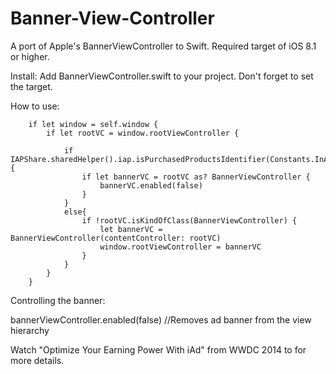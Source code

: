 # Banner-View-Controller

A port of Apple's BannerViewController to Swift. Required target of iOS 8.1 or higher.

Install:
Add BannerViewController.swift to your project. Don't forget to set the target.

How to use:

        if let window = self.window {
            if let rootVC = window.rootViewController {

                if IAPShare.sharedHelper().iap.isPurchasedProductsIdentifier(Constants.InAppPurchases.RemoveAds) {
                    if let bannerVC = rootVC as? BannerViewController {
                        bannerVC.enabled(false)
                    }
                }
                else{
                    if !rootVC.isKindOfClass(BannerViewController) {
                        let bannerVC = BannerViewController(contentController: rootVC)
                        window.rootViewController = bannerVC
                    }
                }
            }
        }
        
Controlling the banner:

bannerViewController.enabled(false) //Removes ad banner from the view hierarchy 


Watch "Optimize Your Earning Power With iAd" from WWDC 2014 to for more details.
